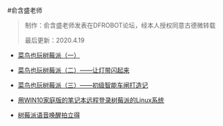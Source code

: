 #俞含盛老师

> 制作：俞含盛老师发表在DFROBOT论坛，经本人授权同意古德微转载
>
> 最后更新：2020.4.19
>

* [菜鸟也玩树莓派（一）](https://mc.dfrobot.com.cn/thread-299704-1-1.html)

* [菜鸟也玩树莓派（二）——让灯带闪起来](https://mc.dfrobot.com.cn/thread-299835-1-1.html)

* [菜鸟也玩树莓派（三）——初级智能车闸打造记](https://mc.dfrobot.com.cn/thread-300608-1-1.html)

* [用WIN10家庭版的笔记本远程登录树莓派的Linux系统](https://mc.dfrobot.com.cn/thread-302138-1-1.html)

* [树莓派语音唤醒拍立得](https://mc.dfrobot.com.cn/thread-303903-1-1.html)
